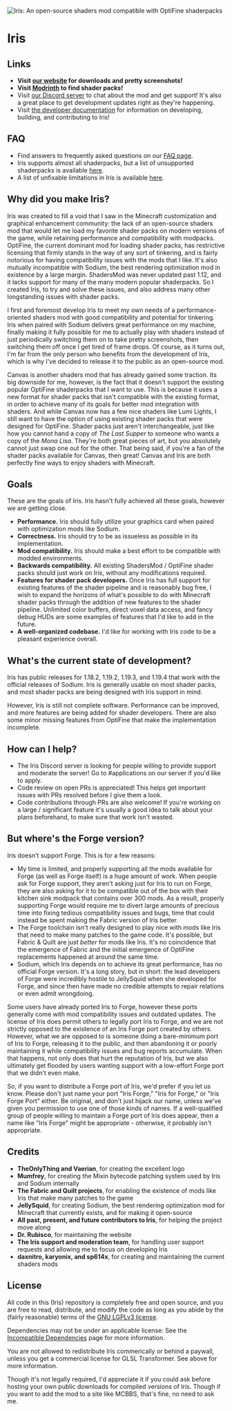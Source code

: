 ![Iris: An open-source shaders mod compatible with OptiFine shaderpacks](docs/banner.png)

# Iris

## Links

* **Visit [our website](https://irisshaders.net) for downloads and pretty screenshots!**
* **Visit [Modrinth](https://modrinth.com/shaders) to find shader packs!**
* Visit [our Discord server](https://discord.gg/jQJnav2jPu) to chat about the mod and get support! It's also a great place to get development updates right as they're happening.
* Visit [the developer documentation](https://github.com/IrisShaders/Iris/tree/trunk/docs/development) for information on developing, building, and contributing to Iris!

## FAQ

- Find answers to frequently asked questions on our [FAQ page](docs/faq.md).
- Iris supports almost all shaderpacks, but a list of unsupported shaderpacks is available [here](docs/unsupportedshaders.md).
- A list of unfixable limitations in Iris is available [here](docs/usage/limitations.md).

## Why did you make Iris?

Iris was created to fill a void that I saw in the Minecraft customization and graphical enhancement community: the lack of an open-source shaders mod that would let me load my favorite shader packs on modern versions of the game, while retaining performance and compatibility with modpacks. OptiFine, the current dominant mod for loading shader packs, has restrictive licensing that firmly stands in the way of any sort of tinkering, and is fairly notorious for having compatibility issues with the mods that I like. It's also mutually incompatible with Sodium, the best rendering optimization mod in existence by a large margin. ShadersMod was never updated past 1.12, and it lacks support for many of the many modern popular shaderpacks. So I created Iris, to try and solve these issues, and also address many other longstanding issues with shader packs.

I first and foremost develop Iris to meet my own needs of a performance-oriented shaders mod with good compatibility and potential for tinkering. Iris when paired with Sodium delivers great performance on my machine, finally making it fully possible for me to actually play with shaders instead of just periodically switching them on to take pretty screenshots, then switching them off once I get tired of frame drops. Of course, as it turns out, I'm far from the only person who benefits from the development of Iris, which is why I've decided to release it to the public as an open-source mod.

Canvas is another shaders mod that has already gained some traction. Its big downside for me, however, is the fact that it doesn't support the existing popular OptiFine shaderpacks that I want to use. This is because it uses a new format for shader packs that isn't compatible with the existing format, in order to achieve many of its goals for better mod integration with shaders. And while Canvas now has a few nice shaders like Lumi Lights, I still want to have the option of using existing shader packs that were designed for OptiFine. Shader packs just aren't interchangeable, just like how you cannot hand a copy of *The Last Supper* to someone who wants a copy of the *Mona Lisa*. They're both great pieces of art, but you absolutely cannot just swap one out for the other. That being said, if you're a fan of the shader packs available for Canvas, then great! Canvas and Iris are both perfectly fine ways to enjoy shaders with Minecraft.

## Goals

These are the goals of Iris. Iris hasn't fully achieved all these goals, however we are getting close.

* **Performance.** Iris should fully utilize your graphics card when paired with optimization mods like Sodium.
* **Correctness.** Iris should try to be as issueless as possible in its implementation.
* **Mod compatibility.** Iris should make a best effort to be compatible with modded environments.
* **Backwards compatibility.** All existing ShadersMod / OptiFine shader packs should just work on Iris, without any modifications required.
* **Features for shader pack developers.** Once Iris has full support for existing features of the shader pipeline and is reasonably bug free, I wish to expand the horizons of what's possible to do with Minecraft shader packs through the addition of new features to the shader pipeline. Unlimited color buffers, direct voxel data access, and fancy debug HUDs are some examples of features that I'd like to add in the future.
* **A well-organized codebase.** I'd like for working with Iris code to be a pleasant experience overall.


## What's the current state of development?

Iris has public releases for 1.18.2, 1.19.2, 1.19.3, and 1.19.4 that work with the official releases of Sodium. Iris is generally usable on most shader packs, and most shader packs are being designed with Iris support in mind.

However, Iris is still not complete software. Performance can be improved, and more features are being added for shader developers. There are also some minor missing features from OptiFine that make the implementation incomplete.

## How can I help?

* The Iris Discord server is looking for people willing to provide support and moderate the server! Go to #applications on our server if you'd like to apply.
* Code review on open PRs is appreciated! This helps get important issues with PRs resolved before I give them a look.
* Code contributions through PRs are also welcome! If you're working on a large / significant feature it's usually a good idea to talk about your plans beforehand, to make sure that work isn't wasted.

## But where's the Forge version?

Iris doesn't support Forge. This is for a few reasons:

* My time is limited, and properly supporting all the mods available for Forge (as well as Forge itself) is a huge amount of work. When people ask for Forge support, they aren't asking just for Iris to run on Forge, they are also asking for it to be compatible out of the box with their kitchen sink modpack that contains over 300 mods. As a result, properly supporting Forge would require me to divert large amounts of precious time into fixing tedious compatibility issues and bugs, time that could instead be spent making the Fabric version of Iris better.
* The Forge toolchain isn't really designed to play nice with mods like Iris that need to make many patches to the game code. It's possible, but Fabric & Quilt are just *better* for mods like Iris. It's no coincidence that the emergence of Fabric and the initial emergence of OptiFine replacements happened at around the same time.
* Sodium, which Iris depends on to achieve its great performance, has no official Forge version. It's a long story, but in short: the lead developers of Forge were incredibly hostile to JellySquid when she developed for Forge, and since then have made no credible attempts to repair relations or even admit wrongdoing.

Some users have already ported Iris to Forge, however these ports generally come with mod compatibility issues and outdated updates.
The license of Iris does permit others to legally port Iris to Forge, and we are not strictly opposed to the existence of an Iris Forge port created by others. However, what we are opposed to is someone doing a bare-minimum port of Iris to Forge, releasing it to the public, and then abandoning it or poorly maintaining it while compatibility issues and bug reports accumulate. When that happens, not only does that hurt the reputation of Iris, but we also ultimately get flooded by users wanting support with a low-effort Forge port that we didn't even make.

So, if you want to distribute a Forge port of Iris, we'd prefer if you let us know. Please don't just name your port "Iris Forge," "Iris for Forge," or "Iris Forge Port" either. Be original, and don't just hijack our name, unless we've given you permission to use one of those kinds of names. If a well-qualified group of people willing to maintain a Forge port of Iris does appear, then a name like "Iris Forge" might be appropriate - otherwise, it probably isn't appropriate.

## Credits

* **TheOnlyThing and Vaerian**, for creating the excellent logo
* **Mumfrey**, for creating the Mixin bytecode patching system used by Iris and Sodium internally
* **The Fabric and Quilt projects**, for enabling the existence of mods like Iris that make many patches to the game
* **JellySquid**, for creating Sodium, the best rendering optimization mod for Minecraft that currently exists, and for making it open-source
* **All past, present, and future contributors to Iris**, for helping the project move along
* **Dr. Rubisco**, for maintaining the website
* **The Iris support and moderation team**, for handling user support requests and allowing me to focus on developing Iris
* **daxnitro, karyonix, and sp614x**, for creating and maintaining the current shaders mods

## License

All code in this (Iris) repository is completely free and open source, and you are free to read, distribute, and modify the code as long as you abide by the (fairly reasonable) terms of the [GNU LGPLv3 license](https://github.com/IrisShaders/Iris/blob/master/LICENSE).

Dependencies may not be under an applicable license: See the [Incompatible Dependencies](https://github.com/IrisShaders/Iris/blob/master/LICENSE-DEPENDENCIES) page for more information.

You are not allowed to redistribute Iris commerically or behind a paywall, unless you get a commercial license for GLSL Transformer. See above for more information.

Though it's not legally required, I'd appreciate it if you could ask before hosting your own public downloads for compiled versions of Iris. Though if you want to add the mod to a site like MCBBS, that's fine, no need to ask me.
